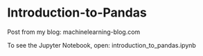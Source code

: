 # Introduction-to-Pandas


Post from my blog: machinelearning-blog.com

To see the Jupyter Notebook, open: introduction_to_pandas.ipynb

